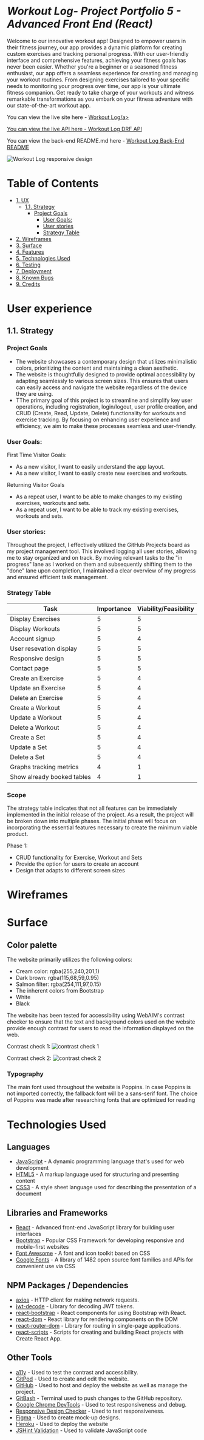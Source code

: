 # **_Workout Log- Project Portfolio 5 - Advanced Front End (React)_**

Welcome to our innovative workout app! Designed to empower users in their fitness journey, our app provides a dynamic platform for creating custom exercises and tracking personal progress. With our user-friendly interface and comprehensive features, achieving your fitness goals has never been easier. Whether you're a beginner or a seasoned fitness enthusiast, our app offers a seamless experience for creating and managing your workout routines. From designing exercises tailored to your specific needs to monitoring your progress over time, our app is your ultimate fitness companion. Get ready to take charge of your workouts and witness remarkable transformations as you embark on your fitness adventure with our state-of-the-art workout app.

You can view the live site here - <a href="" target="_blank" rel="noopener">Workout Log/a>

You can view the live API here - <a href="" target="_blank" rel="noopener">Workout Log DRF API</a>

You can view the back-end README.md here - <a href="" target="_blank" rel="noopener">Workout Log Back-End README</a>

![Workout Log responsive design](/src/assets/readme_images/responsive-preview.png)

# Table of Contents

-   [1. UX](#user-experience)
    -   [1.1. Strategy](#strategy)
        -   [Project Goals](#project-goals) 
            -   [User Goals:](#user-goals) 
            -   [User stories](#user-stories)
            -   [Strategy Table](#strategy-table) 
-   [2. Wireframes](#wireframes)
-   [3. Surface](#surface) 
-   [4. Features](#features) 
-   [5. Technologies Used](#technologies-used)
-   [6. Testing](#testing)
-   [7. Deployment](#deployment)
-   [8. Known Bugs](#known-bugs)
-   [9. Credits](#credits)


# User experience

## 1.1. Strategy

### Project Goals
* The website showcases a contemporary design that utilizes minimalistic colors, prioritizing the content and maintaining a clean aesthetic.
* The website is thoughtfully designed to provide optimal accessibility by adapting seamlessly to various screen sizes. This ensures that users can easily access and navigate the website regardless of the device they are using.
* TThe primary goal of this project is to streamline and simplify key user operations, including registration, login/logout, user profile creation, and CRUD (Create, Read, Update, Delete) functionality for workouts and exercise tracking. By focusing on enhancing user experience and efficiency, we aim to make these processes seamless and user-friendly.

### User Goals:
First Time Visitor Goals:
* As a new visitor, I want to easily understand the app layout.
* As a new visitor, I want to easily create new exercises and workouts.

Returning Visitor Goals
* As a repeat user, I want to be able to make changes to my existing exercises, workouts and sets.
* As a repeat user, I want to be able to track my existing exercises, workouts and sets.


### User stories:
Throughout the project, I effectively utilized the GitHub Projects board as my project management tool. This involved logging all user stories, allowing me to stay organized and on track. By moving relevant tasks to the "in progress" lane as I worked on them and subsequently shifting them to the "done" lane upon completion, I maintained a clear overview of my progress and ensured efficient task management.



### Strategy Table
Task| Importance| Viability/Feasibility
------------ | -------------------------|---------
Display Exercises | 5 | 5
Display Workouts | 5 | 5
Account signup | 5 | 4
User resevation display | 5 | 5
Responsive design | 5 | 5
Contact page | 5 | 5
Create an Exercise | 5 | 4
Update an Exercise | 5 | 4
Delete an Exercise | 5 | 4
Create a Workout | 5 | 4
Update a Workout | 5 | 4
Delete a Workout | 5 | 4
Create a Set | 5 | 4
Update a Set | 5 | 4
Delete a Set | 5 | 4
Graphs tracking metrics | 4 | 1
Show already booked tables | 4 | 1


### Scope
The strategy table indicates that not all features can be immediately implemented in the initial release of the project. As a result, the project will be broken down into multiple phases. The initial phase will focus on incorporating the essential features necessary to create the minimum viable product.



Phase 1:
* CRUD functionality for Exercise, Workout and Sets
* Provide the option for users to create an account
* Design that adapts to different screen sizes


# Wireframes

# Surface

## Color palette

The website primarily utilizes the following colors:
* Cream color: rgba(255,240,201,1)
* Dark brown: rgba(115,68,59,0.95)
* Salmon filter: rgba(254,111,97,0.15)
* The inherent colors from Bootstrap
* White
* Black



The website has been tested for accessibility using WebAIM's contrast checker to ensure that the text and background colors used on the website provide enough contrast for users to read the information displayed on the web.

Contrast check 1:
![contrast check 1](images/features/contrast_check1.png)

Contrast check 2:
![contrast check 2](images/features/contrast_check2.png)

### Typography

The main font used throughout the website is Poppins. In case Poppins is not imported correctly, the fallback font will be a sans-serif font. The choice of Poppins was made after researching fonts that are optimized for reading

# Technologies Used

## Languages

- [JavaScript](https://www.javascript.com/) - A dynamic programming language that's used for web development
- [HTML5](https://en.wikipedia.org/wiki/HTML5) - A markup language used for structuring and presenting content
- [CSS3](https://en.wikipedia.org/wiki/CSS) - A style sheet language used for describing the presentation of a document

## Libraries and Frameworks

- [React](https://reactjs.org/) - Advanced front-end JavaScript library for building user interfaces
- [Bootstrap](https://getbootstrap.com/) - Popular CSS Framework for developing responsive and mobile-first websites
- [Font Awesome](https://fontawesome.com/) - A font and icon toolkit based on CSS
- [Google Fonts](https://fonts.google.com/) - A library of 1482 open source font families and APIs for convenient use via CSS

## NPM Packages / Dependencies

- [axios](https://www.npmjs.com/package/axios) - HTTP client for making network requests.
- [jwt-decode](https://jwt.io/) - Library for decoding JWT tokens.
- [react-bootstrap](https://react-bootstrap.github.io/) - React components for using Bootstrap with React.
- [react-dom](https://reactjs.org/docs/react-dom.html) - React library for rendering components on the DOM
- [react-router-dom](https://www.npmjs.com/package/react-router-dom) - Library for routing in single-page applications.
- [react-scripts](https://www.npmjs.com/package/react-scripts) - Scripts for creating and building React projects with Create React App.


## Other Tools

- [a11y](https://color.a11y.com/Contrast/) - Used to test the contrast and accessibility.
- [GitPod](https://code.visualstudio.com/) - Used to create and edit the website.
- [GitHub](https://github.com/) - Used to host and deploy the website as well as manage the project.
- [GitBash](<https://en.wikipedia.org/wiki/Bash_(Unix_shell)>) - Terminal used to push changes to the GitHub repository.
- [Google Chrome DevTools](https://developer.chrome.com/docs/devtools/) - Used to test responsiveness and debug.
- [Responsive Design Checker](https://www.responsivedesignchecker.com/) - Used to test responsiveness.
- [Figma](https://www.figma.com/) - Used to create mock-up designs.
- [Heroku](https://dashboard.heroku.com) - Used to deploy the website
- [JSHint Validation](https://jshint.com/) - Used to validate JavaScript code
